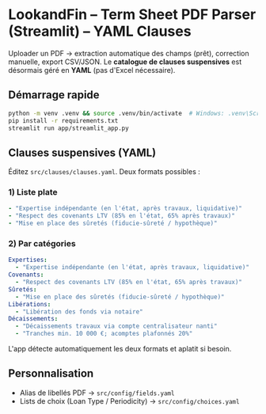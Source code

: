 # LookandFin – Term Sheet PDF Parser (Streamlit) – YAML Clauses

Uploader un PDF → extraction automatique des champs (prêt), correction manuelle, export CSV/JSON.
Le **catalogue de clauses suspensives** est désormais géré en **YAML** (pas d'Excel nécessaire).

## Démarrage rapide
```bash
python -m venv .venv && source .venv/bin/activate  # Windows: .venv\Scripts\activate
pip install -r requirements.txt
streamlit run app/streamlit_app.py
```

## Clauses suspensives (YAML)
Éditez `src/clauses/clauses.yaml`. Deux formats possibles :

### 1) Liste plate
```yaml
- "Expertise indépendante (en l'état, après travaux, liquidative)"
- "Respect des covenants LTV (85% en l'état, 65% après travaux)"
- "Mise en place des sûretés (fiducie-sûreté / hypothèque)"
```

### 2) Par catégories
```yaml
Expertises:
  - "Expertise indépendante (en l'état, après travaux, liquidative)"
Covenants:
  - "Respect des covenants LTV (85% en l'état, 65% après travaux)"
Sûretés:
  - "Mise en place des sûretés (fiducie-sûreté / hypothèque)"
Libérations:
  - "Libération des fonds via notaire"
Décaissements:
  - "Décaissements travaux via compte centralisateur nanti"
  - "Tranches min. 10 000 €; acomptes plafonnés 20%"
```

L'app détecte automatiquement les deux formats et aplatit si besoin.

## Personnalisation
- Alias de libellés PDF → `src/config/fields.yaml`
- Lists de choix (Loan Type / Periodicity) → `src/config/choices.yaml`
